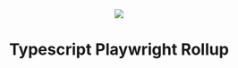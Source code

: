 <div align="center">
  <img src="https://github.com/user-attachments/assets/6a299988-6344-48ab-a730-0f4033111490">
  <h1>Typescript Playwright Rollup</h1>
</div>
